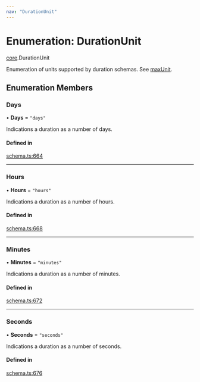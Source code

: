 ```yaml
---
nav: "DurationUnit"
---
```

# Enumeration: DurationUnit

[core](../modules/core.md).DurationUnit

Enumeration of units supported by duration schemas. See [maxUnit](../interfaces/core.DurationSchema.md#maxunit).

## Enumeration Members

### Days

• **Days** = ``"days"``

Indications a duration as a number of days.

#### Defined in

[schema.ts:664](https://github.com/coda/packs-sdk/blob/main/schema.ts#L664)

___

### Hours

• **Hours** = ``"hours"``

Indications a duration as a number of hours.

#### Defined in

[schema.ts:668](https://github.com/coda/packs-sdk/blob/main/schema.ts#L668)

___

### Minutes

• **Minutes** = ``"minutes"``

Indications a duration as a number of minutes.

#### Defined in

[schema.ts:672](https://github.com/coda/packs-sdk/blob/main/schema.ts#L672)

___

### Seconds

• **Seconds** = ``"seconds"``

Indications a duration as a number of seconds.

#### Defined in

[schema.ts:676](https://github.com/coda/packs-sdk/blob/main/schema.ts#L676)
